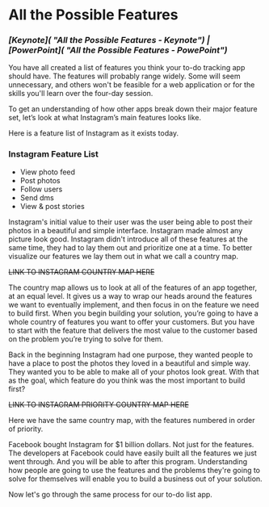# All the Possible Features

### ***[Keynote]( "All the Possible Features - Keynote") | [PowerPoint]( "All the Possible Features - PowePoint")***

You have all created a list of features you think your to-do tracking app should have. The features will probably range widely. Some will seem unnecessary, and others won't be feasible for a web application or for the skills you'll learn over the four-day session.

To get an understanding of how other apps break down their major feature set, let’s look at what Instagram’s main features looks like.

Here is a feature list of Instagram as it exists today.

### Instagram Feature List
  * View photo feed
  * Post photos
  * Follow users
  * Send dms
  * View & post stories

  Instagram's initial value to their user was the user being able to post their photos in a beautiful and simple interface. Instagram made almost any picture look good. Instagram didn't introduce all of these features at the same time, they had to lay them out and prioritize one at a time. To better visualize our features we lay them out in what we call a country map.

~~LINK TO INSTAGRAM COUNTRY MAP HERE~~

The country map allows us to look at all of the features of an app together, at an equal level. It gives us a way to wrap our heads around the features we want to eventually implement, and then focus in on the feature we need to build first. When you begin building your solution, you’re going to have a whole country of features you want to offer your customers. But you have to start with the feature that delivers the most value to the customer based on the problem you’re trying to solve for them.

Back in the beginning Instagram had one purpose, they wanted people to have a place to post the photos they loved in a beautiful and simple way. They wanted you to be able to make all of your photos look great. With that as the goal, which feature do you think was the most important to build first?

~~LINK TO INSTAGRAM PRIORITY COUNTRY MAP HERE~~

Here we have the same country map, with the features numbered in order of priority.

Facebook bought Instagram for $1 billion dollars. Not just for the features. The developers at Facebook could have easily built all the features we just went through. And you will be able to after this program. Understanding how people are going to use the features and the problems they're going to solve for themselves will enable you to build a business out of your solution.

Now let's go through the same process for our to-do list app.
